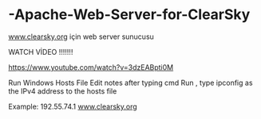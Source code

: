 # -Apache-Web-Server-for-ClearSky
www.clearsky.org için web server sunucusu



WATCH VİDEO !!!!!!!


https://www.youtube.com/watch?v=3dzEABpti0M



Run Windows Hosts File Edit notes after typing cmd Run , type ipconfig as the IPv4 address to the hosts file

Example: 192.55.74.1 www.clearsky.org
